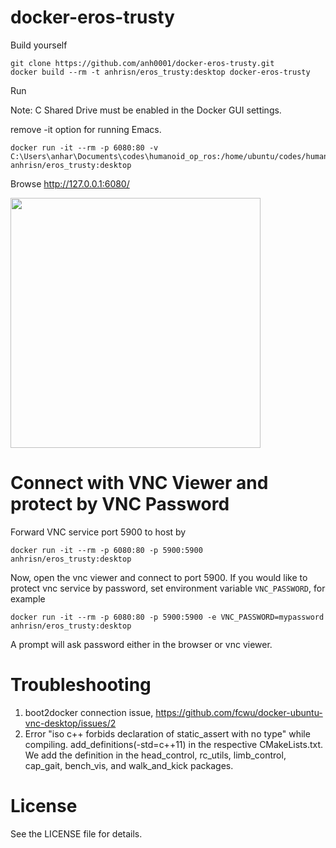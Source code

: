 docker-eros-trusty
=========================

Build yourself
```
git clone https://github.com/anh0001/docker-eros-trusty.git
docker build --rm -t anhrisn/eros_trusty:desktop docker-eros-trusty
```

Run

Note: C Shared Drive must be enabled in the Docker GUI settings.

remove -it option for running Emacs.
```
docker run -it --rm -p 6080:80 -v C:\Users\anhar\Documents\codes\humanoid_op_ros:/home/ubuntu/codes/humanoid_op_ros anhrisn/eros_trusty:desktop
```

Browse http://127.0.0.1:6080/

<img src="https://raw.github.com/fcwu/docker-ubuntu-vnc-desktop/master/screenshots/lxde.png" width=400/>


Connect with VNC Viewer and protect by VNC Password
==================

Forward VNC service port 5900 to host by

```
docker run -it --rm -p 6080:80 -p 5900:5900 anhrisn/eros_trusty:desktop
```

Now, open the vnc viewer and connect to port 5900. If you would like to protect vnc service by password, set environment variable `VNC_PASSWORD`, for example

```
docker run -it --rm -p 6080:80 -p 5900:5900 -e VNC_PASSWORD=mypassword anhrisn/eros_trusty:desktop
```

A prompt will ask password either in the browser or vnc viewer.


Troubleshooting
==================

1. boot2docker connection issue, https://github.com/fcwu/docker-ubuntu-vnc-desktop/issues/2
2. Error "iso c++ forbids declaration of static_assert with no type" while compiling.
   add_definitions(-std=c++11) in the respective CMakeLists.txt.
   We add the definition in the head_control, rc_utils, limb_control, cap_gait, bench_vis, and walk_and_kick packages.

License
==================

See the LICENSE file for details.
